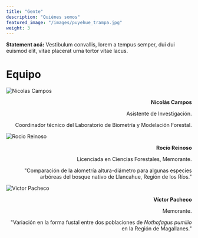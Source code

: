 ```yaml
---
title: "Gente"
description: "Quiénes somos"
featured_image: "/images/puyehue_trampa.jpg"
weight: 3
---
```


**Statement acá:** Vestibulum convallis, lorem a tempus semper, dui dui euismod elit, vitae placerat urna tortor vitae lacus.

# Equipo

<div class="equipo">

![Nicolas Campos](./img/nico.jpg)

<div style="text-align: right;">

**Nicolás Campos**

Asistente de Investigación.

Coordinador técnico del Laboratorio de Biometría y Modelación Forestal.

</div>

![Rocio Reinoso](./img/rocio.jpg)

<div style="text-align: right;">

**Rocío Reinoso**

Licenciada en Ciencias Forestales, Memorante.
 
"Comparación de la alometría altura-diámetro para algunas especies arbóreas del bosque nativo de Llancahue, Región de los Ríos."

</div>

![Victor Pacheco](./img/victor.jpg)

<div style="text-align: right;">

**Víctor Pacheco**

Memorante.

"Variación en la forma fustal entre dos poblaciones de _Nothofagus pumilio_ en la Región de Magallanes."

</div>
